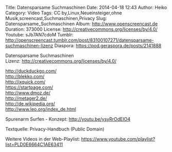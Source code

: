 Title: Datensparsame Suchmaschinen
Date: 2014-04-18 12:43
Author: Heiko
Category: Video
Tags: CC by,Linux,Neueinsteiger,ohne Musik,screencast,Suchmaschinen,Privacy
Slug: Datensparsame_Suchmaschinen
Album: http://www.openscreencast.de
Duration: 373000
License: http://creativecommons.org/licenses/by/4.0/
Youtube: sJb7AN7cdoM
Tumblr: http://openscreencast.tumblr.com/post/83100107271/datensparsame-suchmaschinen-lizenz
Diaspora: https://pod.geraspora.de/posts/2141888

Datensparsame Suchmaschinen  
Lizenz: <http://creativecommons.org/licenses/by/4.0/>  
  
<http://duckduckgo.com/>  
<http://blekko.com/>  
<http://ixquick.com/>  
<https://startpage.com/>  
<http://www.dmoz.de/>  
<http://metager2.de/>  
<http://de.wikipedia.org/>  
<http://www.leo.org/index_de.html>  
  
Spurenarm Surfen - Konzept: <http://youtu.be/ysyRrOdEIO4>  
  
Textquelle: Privacy-Handbuch (Public Domain)  
  
Weitere Videos in der Web-Playlist:
<https://www.youtube.com/playlist?list=PLD0E6664C1AE63411>  
  

